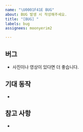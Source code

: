 ```yaml
---
name: "\U0001F41E BUG"
about: BUG 발생 시 작성해주세요.
title: "[BUG] "
labels: bug
assignees: moonyerim2

---
```


## 버그
- 사진이나 영상이 있다면 더 좋습니다.
## 기대 동작
- 
## 참고 사항
-
